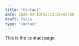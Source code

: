 ```yaml
---
title: "Contact"
date: 2020-03-10T22:13:52+02:00
draft: false
type: "contact"
---
```


This is the contact page
